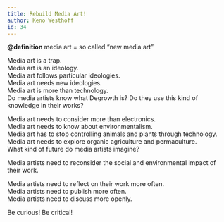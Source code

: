 ```yaml
---
title: Rebuild Media Art!
author: Keno Westhoff
id: 34
---
```


**@definition** media art = so called “new media art”

Media art is a trap.  
Media art is an ideology.  
Media art follows particular ideologies.  
Media art needs new ideologies.  
Media art is more than technology.  
Do media artists know what Degrowth is? Do they use this kind of knowledge in their works?

Media art needs to consider more than electronics.  
Media art needs to know about environmentalism.  
Media art has to stop controlling animals and plants through technology.  
Media art needs to explore organic agriculture and permaculture.  
What kind of future do media artists imagine?

Media artists need to reconsider the social and environmental impact of their work.

Media artists need to reflect on their work more often.  
Media artists need to publish more often.  
Media artists need to discuss more openly.  

Be curious! Be critical!
